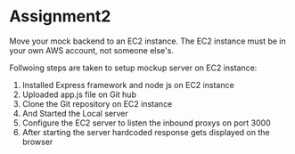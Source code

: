 # Assignment2
Move your mock backend to an EC2 instance.  The EC2 instance must be in your own AWS account, not someone else's.

Follwoing steps are taken to setup mockup server on EC2 instance:
1. Installed Express framework and node js on EC2 instance
2. Uploaded app.js file on Git hub
3. Clone the Git repository on EC2 instance
4. And Started the Local server
5. Configure the EC2 server to listen the inbound proxys on port 3000
6. After starting the server hardcoded response gets displayed on the browser
